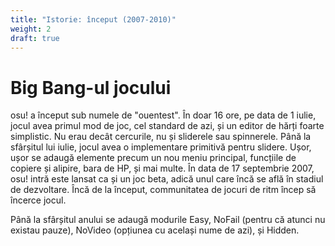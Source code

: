 ```yaml
---
title: "Istorie: început (2007-2010)"
weight: 2
draft: true 
---
```


# Big Bang-ul jocului

osu! a început sub numele de "ouentest". 
În doar 16 ore, pe data de 1 iulie, jocul avea primul mod de joc, cel standard de azi, și un editor de hărți foarte simplistic. 
Nu erau decât cercurile, nu și sliderele sau spinnerele.
Până la sfârșitul lui iulie, jocul avea o implementare primitivă pentru slidere. 
Ușor, ușor se adaugă elemente precum un nou meniu principal, funcțiile de copiere și alipire, bara de HP, și mai multe.
În data de 17 septembrie 2007, osu! intră este lansat ca și un joc beta, adică unul care încă se află în stadiul de dezvoltare.
Încă de la început, communitatea de jocuri de ritm încep să încerce jocul.

Până la sfârșitul anului se adaugă modurile Easy, NoFail (pentru că atunci nu existau pauze), NoVideo (opțiunea cu același nume de azi), și Hidden.
